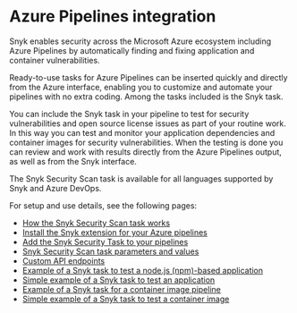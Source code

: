 # Azure Pipelines integration

Snyk enables security across the Microsoft Azure ecosystem including Azure Pipelines by automatically finding and fixing application and container vulnerabilities.

Ready-to-use tasks for Azure Pipelines can be inserted quickly and directly from the Azure interface, enabling you to customize and automate your pipelines with no extra coding. Among the tasks included is the Snyk task.

You can include the Snyk task in your pipeline to test for security vulnerabilities and open source license issues as part of your routine work. In this way you can test and monitor your application dependencies and container images for security vulnerabilities. When the testing is done you can review and work with results directly from the Azure Pipelines output, as well as from the Snyk interface.

The Snyk Security Scan task is available for all languages supported by Snyk and Azure DevOps.

For setup and use details, see the following pages:

* [How the Snyk Security Scan task works](how-the-snyk-security-scan-task-works.md)
* [Install the Snyk extension for your Azure pipelines](install-the-snyk-extension-for-your-azure-pipelines.md)
* [Add the Snyk Security Task to your pipelines](add-the-snyk-security-task-to-your-pipelines.md)
* [Snyk Security Scan task parameters and values](snyk-security-scan-task-parameters-and-values.md)
* [Custom API endpoints](custom-api-endpoints.md)
* [Example of a Snyk task to test a node.js (npm)-based application](example-of-a-snyk-task-to-test-a-node.js-npm-based-application.md)
* [Simple example of a Snyk task to test an application](simple-example-of-a-snyk-task-to-test-an-application.md)
* [Example of a Snyk task for a container image pipeline](example-of-a-snyk-task-for-a-container-image-pipeline.md)
* [Simple example of a Snyk task to test a container image](simple-example-of-a-snyk-task-to-test-a-container-image.md)
